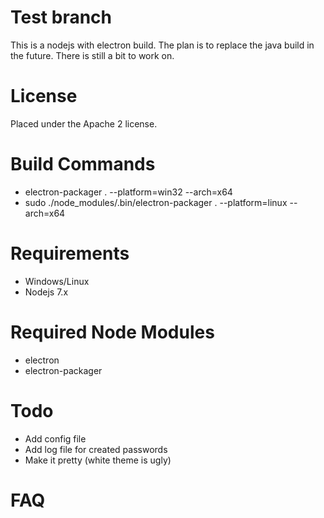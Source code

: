 # Test branch
This is a nodejs with electron build. The plan is to replace
the java build in the future. There is still a bit to work on.

# License
Placed under the Apache 2 license.

# Build Commands
* electron-packager . --platform=win32 --arch=x64
* sudo ./node_modules/.bin/electron-packager . --platform=linux --arch=x64

# Requirements
* Windows/Linux
* Nodejs 7.x

# Required Node Modules
* electron
* electron-packager

# Todo
* Add config file
* Add log file for created passwords
* Make it pretty (white theme is ugly)

# FAQ

